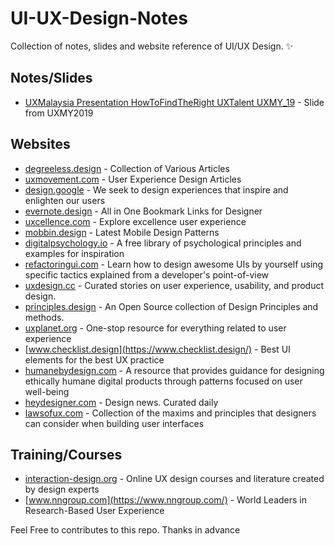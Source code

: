 # UI-UX-Design-Notes
Collection of notes, slides and website reference of UI/UX Design.  ✨

## Notes/Slides
- [UXMalaysia Presentation HowToFindTheRight UXTalent UXMY_19](https://gallery.mailchimp.com/d0cd738e9a5456f8b8dcc1c28/files/83704860-3d85-4e49-bb93-48154e47ca2b/UXMalaysia_HowToFindTheRightUXTalent_PrithikaMadhavan_19092018.pdf) - Slide from UXMY2019

## Websites

- [degreeless.design](https://www.degreeless.design/) - Collection of Various Articles
- [uxmovement.com](https://uxmovement.com/) - User Experience Design Articles
- [design.google](https://design.google/) -  We seek to design experiences that inspire and enlighten our users
- [evernote.design](https://www.evernote.design/) - All in One Bookmark Links for Designer
- [uxcellence.com](https://www.evernote.design/) - Explore excellence user experience
- [mobbin.design](https://mobbin.design/) - Latest Mobile Design Patterns
- [digitalpsychology.io](https://digitalpsychology.io/) - A free library of psychological principles and examples for inspiration
- [refactoringui.com](https://refactoringui.com/) - Learn how to design awesome UIs by yourself using specific tactics explained from a developer's point-of-view
- [uxdesign.cc](https://uxdesign.cc/) - Curated stories on user experience, usability, and product design.
- [principles.design](https://principles.design/) - An Open Source collection of Design Principles and methods.
- [uxplanet.org](https://uxplanet.org/) - One-stop resource for everything related to user experience
- [www.checklist.design](https://www.checklist.design/) - Best UI elements for the best UX practice
- [humanebydesign.com](https://humanebydesign.com/) - A resource that provides guidance for designing ethically humane digital products through patterns focused on user well-being
- [heydesigner.com](https://heydesigner.com) - Design news. Curated daily
- [lawsofux.com](https://lawsofux.com/) - Collection of the maxims and principles that designers can consider when building user interfaces

## Training/Courses
- [interaction-design.org](https://www.interaction-design.org/) - Online UX design courses and literature created by design experts
- [www.nngroup.com](https://www.nngroup.com/) - World Leaders in Research-Based User Experience



Feel Free to contributes to this repo. Thanks in advance
